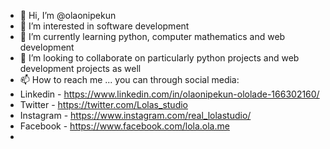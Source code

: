 - 👋 Hi, I’m @olaonipekun
- 👀 I’m interested in software development
- 🌱 I’m currently learning python, computer mathematics and web development
- 💞️ I’m looking to collaborate on particularly python projects and web development projects as well
- 📫 How to reach me ... you can through social media:
- Linkedin - https://www.linkedin.com/in/olaonipekun-ololade-166302160/
- Twitter - https://twitter.com/Lolas_studio
- Instagram - https://www.instagram.com/real_lolastudio/
- Facebook - https://www.facebook.com/lola.ola.me
- 

<!---
olaonipekun/olaonipekun is a ✨ special ✨ repository because its `README.md` (this file) appears on your GitHub profile.
You can click the Preview link to take a look at your changes.
--->
